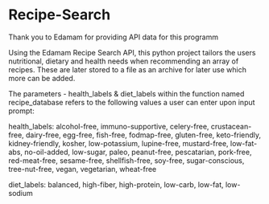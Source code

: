 # Recipe-Search

Thank you to Edamam for providing API data for this programm

Using the Edamam Recipe Search API, this python project tailors the users nutritional, dietary and health needs when recommending an array of recipes. These are later stored to a file as an archive for later use which more can be added.

The parameters - health_labels & diet_labels within the function named recipe_database refers to the following values a user can enter upon input prompt:

health_labels: alcohol-free, immuno-supportive, celery-free, crustacean-free, dairy-free, egg-free, fish-free, fodmap-free, gluten-free, keto-friendly, kidney-friendly, kosher, low-potassium, lupine-free, mustard-free, low-fat-abs, no-oil-added, low-sugar, paleo, peanut-free, pescatarian, pork-free, red-meat-free, sesame-free, shellfish-free, soy-free, sugar-conscious, tree-nut-free, vegan, vegetarian, wheat-free

diet_labels: balanced, high-fiber, high-protein, low-carb, low-fat, low-sodium
